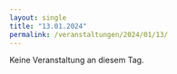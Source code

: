```yaml
---
layout: single
title: "13.01.2024"
permalink: /veranstaltungen/2024/01/13/
---
```


Keine Veranstaltung an diesem Tag.
